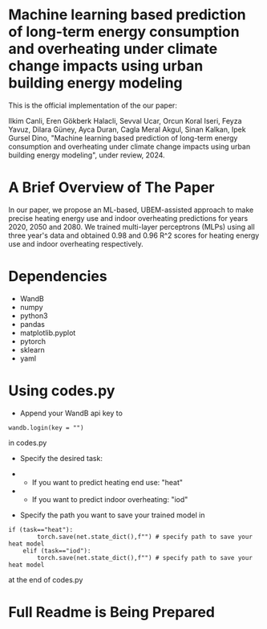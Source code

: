 # Machine learning based prediction of long-term energy consumption and overheating under climate change impacts using urban building energy modeling

This is the official implementation of the our paper:

Ilkim Canli, Eren Gökberk Halacli, Sevval Ucar, Orcun Koral Iseri, Feyza Yavuz, Dilara Güney, Ayca Duran, Cagla Meral Akgul, Sinan Kalkan, Ipek Gursel Dino,
"Machine learning based prediction of long-term energy consumption and overheating under climate change impacts using urban building energy modeling",
under review, 2024.

# A Brief Overview of The Paper

In our paper, we propose an ML-based, UBEM-assisted approach to make precise heating energy use and indoor overheating predictions for years 2020, 2050 and 2080. We trained multi-layer perceptrons (MLPs) using all three year's data and obtained 0.98 and 0.96 R^2 scores for heating energy use and indoor overheating respectively.

# Dependencies
- WandB
- numpy
- python3
- pandas
- matplotlib.pyplot
- pytorch
- sklearn
- yaml

# Using codes.py

- Append your WandB api key to 
```
wandb.login(key = "")
```
in codes.py

- Specify the desired task:
- - If you want to predict heating end use: "heat"
- - If you want to predict indoor overheating: "iod"

- Specify the path you want to save your trained model in 
```
if (task=="heat"):
        torch.save(net.state_dict(),f"") # specify path to save your heat model
    elif (task=="iod"):
        torch.save(net.state_dict(),f"") # specify path to save your heat model
```
at the end of codes.py

# Full Readme is Being Prepared
